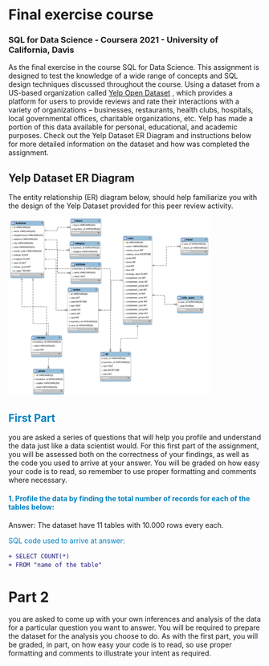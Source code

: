 # Final exercise course 
### SQL for Data Science - Coursera 2021 - University of California, Davis 
<p>As the final exercise in the course SQL for Data Science. This assignment is designed to test the knowledge of a wide range of concepts and SQL design techniques discussed throughout the course. Using a dataset from a US-based organization called <a href="https://www.yelp.com/dataset" target="blank">Yelp Open Dataset</a> , which provides a platform for users to provide reviews and rate their interactions with a variety of organizations – businesses, restaurants, health clubs, hospitals, local governmental offices, charitable organizations, etc. Yelp has made a portion of this data available for personal, educational, and academic purposes. Check out the Yelp Dataset ER Diagram and instructions below for more detailed information on the dataset and how was completed the assignment.</p>



## Yelp Dataset ER Diagram

The entity relationship (ER) diagram below, should help familiarize you with the design of the Yelp Dataset provided for this peer review activity.

<p><img src="ER_diagram.png"
     alt="Markdown Monster icon"   style= "max-width: 80%; height auto;" />
</p>

<h2 style="color:#0080c0">First Part</h2>

you are asked a series of questions that will help you profile and understand the data just like a data scientist would. For this first part of the assignment, you will be assessed both on the correctness of your findings, as well as the code you used to arrive at your answer. You will be graded on how easy your code is to read, so remember to use proper formatting and comments where necessary.


<h4 style="color:#0080c0">1. Profile the data by finding the total number of records for each of the tables below:</h4>

<p><a>Answer:</a> The dataset have 11 tables with 10.000 rows every each.</p>

<p style="color:#0080c0">SQL code used to arrive at answer:</p>

```diff
+ SELECT COUNT(*) 
+ FROM "name of the table"
```

# Part 2

you are asked to come up with your own inferences and analysis of the data for a particular question you want to answer. You will be required to prepare the dataset for the analysis you choose to do. As with the first part, you will be graded, in part, on how easy your code is to read, so use proper formatting and comments to illustrate your intent as required.

